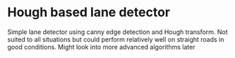 # Hough based lane detector

Simple lane detector using canny edge detection and Hough transform. Not suited to all situations but could perform relatively well on straight roads in good conditions. Might look into more advanced algorithms later